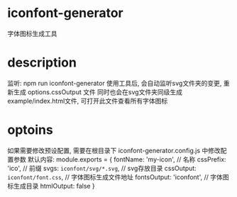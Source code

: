 # iconfont-generator
字体图标生成工具

# description
监听: npm run iconfont-generator
使用工具后, 会自动监听svg文件夹的变更, 重新生成 options.cssOutput 文件
同时也会在svg文件夹同级生成 example/index.html文件, 可打开此文件查看所有字体图标

# optoins
如果需要修改预设配置, 需要在根目录下 iconfont-generator.config.js 中修改配置参数
默认内容: 
module.exports = {
  fontName: 'my-icon', // 名称
  cssPrefix: 'ico', // 前缀
  svgs: `iconfont/svg/*.svg`, // svg存放目录
  cssOutput: `iconfont/font.css`, // 字体图标生成文件地址
  fontsOutput: 'iconfont', // 字体图标生成目录
  htmlOutput: false
}
